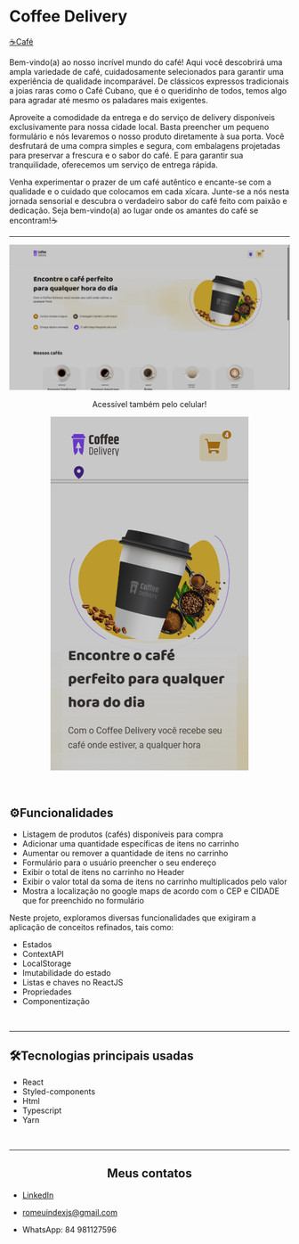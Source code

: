 <h1>Coffee Delivery</h1>

<a href="https://coffee-delivery-amber-phi.vercel.app" target="blank">☕Café</a>

<p>
Bem-vindo(a) ao nosso incrível mundo do café! Aqui você descobrirá uma ampla variedade de café, cuidadosamente selecionados para garantir uma experiência de qualidade incomparável. De clássicos expressos tradicionais a joias raras como o Café Cubano, que é o queridinho de todos, temos algo para agradar até mesmo os paladares mais exigentes.

Aproveite a comodidade da entrega e do serviço de delivery disponíveis exclusivamente para nossa cidade local. Basta preencher um pequeno formulário e nós levaremos o nosso produto diretamente à sua porta. Você desfrutará de uma compra simples e segura, com embalagens projetadas para preservar a frescura e o sabor do café. E para garantir sua tranquilidade, oferecemos um serviço de entrega rápida.

Venha experimentar o prazer de um café autêntico e encante-se com a qualidade e o cuidado que colocamos em cada xícara. Junte-se a nós nesta jornada sensorial e descubra o verdadeiro sabor do café feito com paixão e dedicação. Seja bem-vindo(a) ao lugar onde os amantes do café se encontram!☕</p>

<hr />

<div align='center'>

![preview](./src/assets/previews/previewCoffeeDeliveryDesktop.png)

<p>Acessível também pelo celular!</p>

![preview](./src/assets/previews/previewCoffeeDeliveryMobile.png)

</div>

<br />

<h2> ⚙Funcionalidades </h2>

- Listagem de produtos (cafés) disponíveis para compra
- Adicionar uma quantidade específicas de itens no carrinho
- Aumentar ou remover a quantidade de itens no carrinho
- Formulário para o usuário preencher o seu endereço
- Exibir o total de itens no carrinho no Header
- Exibir o valor total da soma de itens no carrinho multiplicados pelo valor
- Mostra a localização no google maps de acordo com o CEP e CIDADE que for preenchido no formulário

<p>Neste projeto, exploramos diversas funcionalidades que exigiram a aplicação de conceitos refinados, tais como:</p>

- Estados
- ContextAPI
- LocalStorage
- Imutabilidade do estado
- Listas e chaves no ReactJS
- Propriedades
- Componentização

<br />
<hr />

<h2> 🛠Tecnologias principais usadas </h2>

* React
* Styled-components
* Html
* Typescript
* Yarn

<br />
<hr />

<h2 align='center'> Meus contatos </h2>

* [LinkedIn](https://www.linkedin.com/in/romeu-soares-87749a231/)

* romeuindexjs@gmail.com

* WhatsApp: 84 981127596
